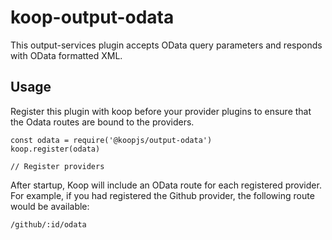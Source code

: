 # koop-output-odata
This output-services plugin accepts OData query parameters and responds with OData formatted XML.

## Usage

Register this plugin with koop before your provider plugins to ensure that the Odata routes are bound to the providers.

```
const odata = require('@koopjs/output-odata')
koop.register(odata)

// Register providers
```

After startup, Koop will include an OData route for each registered provider.  For example, if you had registered the Github provider, the following route would be available:

`/github/:id/odata`

